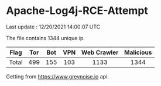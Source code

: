 
# Apache-Log4j-RCE-Attempt

Last update : 12/20/2021 14:00:07 UTC

The file contains 1344 unique ip.

| Flag | Tor | Bot | VPN | Web Crawler | Malicious |
| :-:  | :-: | :-: | :-: | :-:         | :-:       |
| Total| 499  | 155  | 103  | 1133          | 1344        |

Getting from https://www.greynoise.io api.